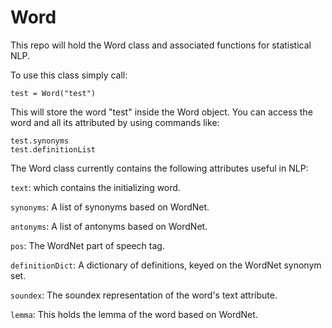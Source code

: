 # Word
This repo will hold the Word class and associated functions for statistical NLP.

To use this class simply call:

`test = Word("test")`

This will store the word "test" inside the Word object. You can access the word and all its attributed by using commands like:

```
test.synonyms
test.definitionList
```

The Word class currently contains the following attributes useful in NLP:

`text`: which contains the initializing word.

`synonyms`: A list of synonyms based on WordNet.

`antonyms`: A list of antonyms based on WordNet.

`pos`: The WordNet part of speech tag.

`definitionDict`: A dictionary of definitions, keyed on the WordNet synonym set.

`soundex`: The soundex representation of the word's text attribute.

`lemma`: This holds the lemma of the word based on WordNet.
